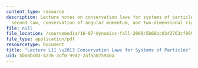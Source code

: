 ```yaml
---
content_type: resource
description: Lecture notes on conservation laws for systems of particles, Newton's
  second law, conservation of angular momentum, and two-dimensional rigid bodies.
file: null
file_location: /coursemedia/16-07-dynamics-fall-2009/5b68bc0342763cf099422af5a075940a_MIT16_07F09_Lec11.pdf
file_type: application/pdf
resourcetype: Document
title: "Lecture L11 \u2013 Conservation Laws for Systems of Particles"
uid: 5b68bc03-4276-3cf0-9942-2af5a075940a
---
```


